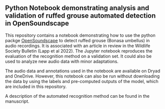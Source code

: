## Python Notebook demonstrating analysis and validation of ruffed grouse automated detection in OpenSoundscape

This repository contains a notebook demonstrating how to use the python packge [OpenSoundscape](opensoundscape.org) to detect ruffed grouse (Bonasa umbellus) in audio recordings. It is associated with an article in review in the Wildlife Society Bulletin (Lapp et al 2022). The Jupyter notebook reproduces the evaluation of the recognition method on a validation set. It could also be used to analyze new audio data with minor adaptations. 

The audio data and annotations used in the notebook are available on Dryad and OneDrive. However, this notebook can also be run without downloading the data by using the labels and pre-computed outputs of the model, which are included in this repository. 

A description of the automated recognition method can be found in the manuscript. 
